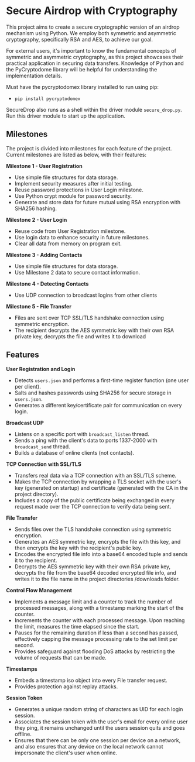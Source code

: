 # Secure Airdrop with Cryptography

This project aims to create a secure cryptographic version of an airdrop mechanism using Python. We employ both symmetric and asymmetric cryptography, specifically RSA and AES, to achieve our goal.

For external users, it's important to know the fundamental concepts of symmetric and asymmetric cryptography, as this project showcases their practical application in securing data transfers. Knowledge of Python and the PyCryptodome library will be helpful for understanding the implementation details.

Must have the pycryptodomex library installed to run using pip:
- `pip install pycryptodomex`

SecureDrop also runs as a shell within the driver module `secure_drop.py`. Run this driver module to start up the application.


## Milestones
The project is divided into milestones for each feature of the project. Current milestones are listed as below, with their features:

**Milestone 1 - User Registration**
  - Use simple file structures for data storage.
  - Implement security measures after initial testing.
  - Reuse password protections in User Login milestone.
  - Use Python crypt module for password security.
  - Generate and store data for future mutual using RSA encryption with SHA256 hashing.

**Milestone 2 - User Login**
  - Reuse code from User Registration milestone.
  - Use login data to enhance security in future milestones.
  - Clear all data from memory on program exit.

**Milestone 3 - Adding Contacts**
  - Use simple file structures for data storage.
  - Use Milestone 2 data to secure contact information.

**Milestone 4 - Detecting Contacts**
  - Use UDP connection to broadcast logins from other clients

**Milestone 5 - File Transfer**
  - Files are sent over TCP SSL/TLS handshake connection using symmetric encryption.
  - The recipient decrypts the AES symmetric key with their own RSA private key, decrypts the file and writes it to download


## Features

**User Registration and Login**
- Detects `users.json` and performs a first-time register function (one user per client).
- Salts and hashes passwords using SHA256 for secure storage in `users.json`.
- Generates a different key/certificate pair for communication on every login.

**Broadcast UDP**
- Listens on a specific port with `broadcast_listen` thread.
- Sends a ping with the client's data to ports 1337-2000 with `broadcast_send` thread.
- Builds a database of online clients (not contacts).

**TCP Connection with SSL/TLS**
- Transfers real data via a TCP connection with an SSL/TLS scheme.
- Makes the TCP connection by wrapping a TLS socket with the user's key (generated on startup) and certificate (generated with the CA in the project directory).
- Includes a copy of the public certificate being exchanged in every request made over the TCP connection to verify data being sent.

**File Transfer**
- Sends files over the TLS handshake connection using symmetric encryption.
- Generates an AES symmetric key, encrypts the file with this key, and then encrypts the key with the recipient's public key.
- Encodes the encrypted file info into a base64 encoded tuple and sends it to the recipient.
- Decrypts the AES symmetric key with their own RSA private key, decrypts the file from the base64 decoded encrypted file info, and writes it to the file name in the project directories /downloads folder.

**Control Flow Management**
- Implements a message limit and a counter to track the number of processed messages, along with a timestamp marking the start of the counter.
- Increments the counter with each processed message. Upon reaching the limit, measures the time elapsed since the start.
- Pauses for the remaining duration if less than a second has passed, effectively capping the message processing rate to the set limit per second.
- Provides safeguard against flooding DoS attacks by restricting the volume of requests that can be made.

**Timestamps**
- Embeds a timestamp iso object into every File transfer request.
- Provides protection against replay attacks.

**Session Token**
- Generates a unique random string of characters as UID for each login session.
- Associates the session token with the user's email for every online user they ping, it remains unchanged until the users session quits and goes offline.
- Ensures that there can be only one session per device on a network, and also ensures that any device on the local network cannot impersonate the client's user when online.
